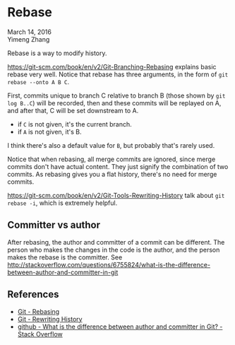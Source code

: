 # Rebase

March 14, 2016  
Yimeng Zhang

Rebase is a way to modify history.

<https://git-scm.com/book/en/v2/Git-Branching-Rebasing> explains basic rebase very well. Notice that rebase has three arguments, in the form of `git rebase --onto A B C`.

First, commits unique to branch C relative to branch B (those shown by `git log B..C`) will be recorded, then and these commits will be replayed on A, and after that, C will be set downstream to A.

* if `C` is not given, it's the current branch.
* if `A` is not given, it's B.

I think there's also a default value for `B`, but probably that's rarely used.

Notice that when rebasing, all merge commits are ignored, since merge commits don't have actual content. They just signify the combination of two commits. As rebasing gives you a flat history, there's no need for merge commits.

<https://git-scm.com/book/en/v2/Git-Tools-Rewriting-History> talk about `git rebase -i`, which is extremely helpful.

## Committer vs author

After rebasing, the author and committer of a commit can be different. The person who makes the changes in the code is the author, and the person makes the rebase is the committer. See <http://stackoverflow.com/questions/6755824/what-is-the-difference-between-author-and-committer-in-git>

## References

* [Git - Rebasing](https://git-scm.com/book/en/v2/Git-Branching-Rebasing)
* [Git - Rewriting History](https://git-scm.com/book/en/v2/Git-Tools-Rewriting-History)
* [github - What is the difference between author and committer in Git? - Stack Overflow](http://stackoverflow.com/questions/6755824/what-is-the-difference-between-author-and-committer-in-git)

